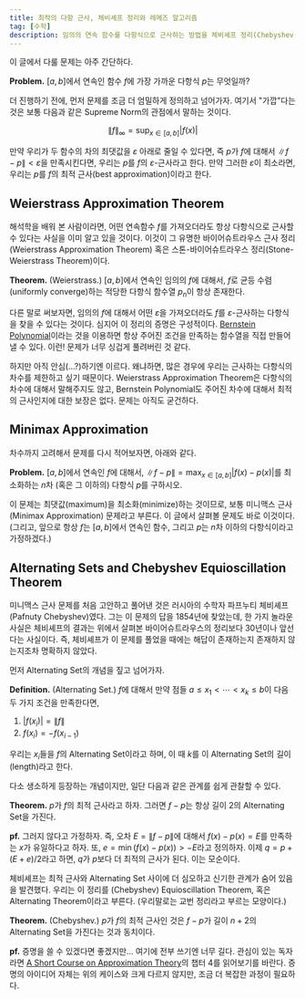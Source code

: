 ```yaml
---
title: 최적의 다항 근사, 체비셰프 정리와 레메즈 알고리즘
tag: [수학]
description: 임의의 연속 함수를 다항식으로 근사하는 방법을 체비셰프 정리(Chebyshev Equioscillation Theorem)과 레메즈 알고리즘(Remez Algorithm)을 중심으로 알아봅니다.
---
```


이 글에서 다룰 문제는 아주 간단하다.

**Problem.** $[a, b]$에서 연속인 함수 $f$에 가장 가까운 다항식 $p$는 무엇일까?

더 진행하기 전에, 먼저 문제를 조금 더 엄밀하게 정의하고 넘어가자. 여기서 "가깝"다는 것은 보통 다음과 같은 Supreme Norm의 관점에서 말하는 것이다.

$$
\lVert f \rVert_\infty = \sup_{x \in [a, b]} \lvert f(x) \rvert
$$

만약 우리가 두 함수의 차의 최댓값을 $\varepsilon$ 아래로 줄일 수 있다면, 즉 $p$가 $f$에 대해서 $\lVert f-p \rVert < \varepsilon$을 만족시킨다면, 우리는 $p$를 $f$의 $\varepsilon$-근사라고 한다. 만약 그러한 $\varepsilon$이 최소라면, 우리는 $p$를 $f$의 최적 근사(best approximation)이라고 한다.

## Weierstrass Approximation Theorem

해석학을 배워 본 사람이라면, 어떤 연속함수 $f$를 가져오더라도 항상 다항식으로 근사할 수 있다는 사실을 이미 알고 있을 것이다. 이것이 그 유명한 바이어슈트라우스 근사 정리(Weierstrass Approximation Theorem) 혹은 스톤-바이어슈트라우스 정리(Stone-Weierstrass Theorem)이다.

**Theorem.** (Weierstrass.) $[a, b]$에서 연속인 임의의 $f$에 대해서, $f$로 균등 수렴(uniformly converge)하는 적당한 다항식 함수열 $p_n$이 항상 존재한다.

다른 말로 써보자면, 임의의 $f$에 대해서 어떤 $\varepsilon$을 가져오더라도 $f$를 $\varepsilon$-근사하는 다항식을 찾을 수 있다는 것이다. 심지어 이 정리의 증명은 구성적이다. [Bernstein Polynomial](https://en.wikipedia.org/wiki/Bernstein_polynomial)이라는 것을 이용하면 항상 주어진 조건을 만족하는 함수열을 직접 만들어낼 수 있다. 이런! 문제가 너무 싱겁게 풀려버린 것 같다.

하지만 아직 안심(...?)하기엔 이르다. 왜냐하면, 많은 경우에 우리는 근사하는 다항식의 차수를 제한하고 싶기 때문이다. Weierstrass Approximation Theorem은 다항식의 차수에 대해서 말해주지도 않고, Bernstein Polynomial도 주어진 차수에 대해서 최적의 근사인지에 대한 보장은 없다. 문제는 아직도 굳건하다.

## Minimax Approximation

차수까지 고려해서 문제를 다시 적어보자면, 아래와 같다.

**Problem.** $[a, b]$에서 연속인 $f$에 대해서, $\lVert f - p \rVert = \max_{x \in [a, b]} \lvert f(x) - p(x) \rvert$를 최소화하는 $n$차 (혹은 그 이하의) 다항식 $p$를 구하시오.

이 문제는 최댓값(maximum)을 최소화(minimize)하는 것이므로, 보통 미니맥스 근사(Minimax Approximation) 문제라고 부른다. 이 글에서 살펴볼 문제도 바로 이것이다. (그리고, 앞으로 항상 $f$는 $[a, b]$에서 연속인 함수, 그리고 $p$는 $n$차 이하의 다항식이라고 가정하겠다.)



## Alternating Sets and Chebyshev Equioscillation Theorem

미니맥스 근사 문제를 처음 고안하고 풀어낸 것은 러시아의 수학자 파프누티 체비셰프(Pafnuty Chebyshev)였다. 그는 이 문제의 답을 1854년에 찾았는데, 한 가지 놀라운 사실은 체비셰프의 결과는 위에서 살펴본 바이어슈트라우스의 정리보다 30년이나 앞선다는 사실이다. 즉, 체비셰프가 이 문제를 풀었을 때에는 해답이 존재하는지 존재하지 않는지조차 명확하지 않았다.

먼저 Alternating Set의 개념을 짚고 넘어가자.

**Definition.** (Alternating Set.) $f$에 대해서 만약 점들 $a \le x_1 < \cdots < x_k \le b$이 다음 두 가지 조건을 만족한다면,

1. $\lvert f(x_i) \rvert = \lVert f \rVert$ 
2. $f(x_i) = - f(x_{i-1})$

우리는 $x_i$들을 $f$의 Alternating Set이라고 하며, 이 때 $k$를 이 Alternating Set의 길이(length)라고 한다.

다소 생소하게 등장하는 개념이지만, 일단 다음과 같은 관계를 쉽게 관찰할 수 있다.

**Theorem.** $p$가 $f$의 최적 근사라고 하자. 그러면 $f-p$는 항상 길이 2의 Alternating Set을 가진다.

**pf.** 그러지 않다고 가정하자. 즉, 오차 $E = \lVert f-p \rVert$에 대해서 $f(x) - p(x) = E$를 만족하는 $x$가 유일하다고 하자. 또, $e = \min (f(x) - p(x)) > -E$라고 정의하자. 이제 $q = p + (E+e)/2$라고 하면, $q$가 $p$보다 더 최적의 근사가 된다. 이는 모순이다.

체비셰프는 최적 근사와 Alternating Set 사이에 더 심오하고 신기한 관계가 숨어 있음을 발견했다. 우리는 이 정리를 (Chebyshev) Equioscillation Theorem, 혹은 Alternating Theorem이라고 부른다. (우리말로는 교번 정리라고 부르는 모양이다.)

**Theorem.** (Chebyshev.) $p$가 $f$의 최적 근사인 것은 $f - p$가 길이 $n+2$의 Alternating Set을 가진다는 것과 동치이다.

**pf.** 증명을 쓸 수 있겠다면 좋겠지만... 여기에 전부 쓰기엔 너무 길다. 관심이 있는 독자라면 [A Short Course on Approximation Theory](http://fourier.math.uoc.gr/~mk/approx1011/carothers.pdf)의 챕터 4를 읽어보기를 바란다. 증명의 아이디어 자체는 위의 케이스와 크게 다르지 않지만, 조금 더 복잡한 과정이 필요하다.

